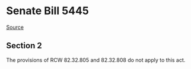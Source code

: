 # Senate Bill 5445

[Source](http://lawfilesext.leg.wa.gov/biennium/2021-22/Xml/Bills/Senate%20Bills/5445.xml)
## Section 2
The provisions of RCW 82.32.805 and 82.32.808 do not apply to this act.
